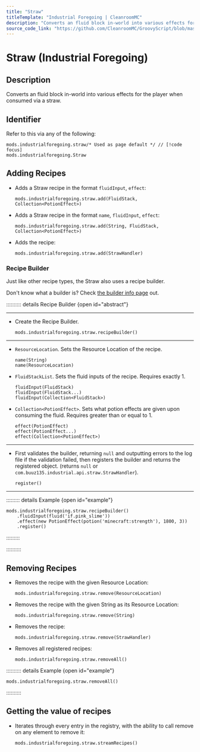 ```yaml
---
title: "Straw"
titleTemplate: "Industrial Foregoing | CleanroomMC"
description: "Converts an fluid block in-world into various effects for the player when consumed via a straw."
source_code_link: "https://github.com/CleanroomMC/GroovyScript/blob/master/src/main/java/com/cleanroommc/groovyscript/compat/mods/industrialforegoing/Straw.java"
---
```


# Straw (Industrial Foregoing)

## Description

Converts an fluid block in-world into various effects for the player when consumed via a straw.

## Identifier

Refer to this via any of the following:

```groovy:no-line-numbers {1}
mods.industrialforegoing.straw/* Used as page default */ // [!code focus]
mods.industrialforegoing.Straw
```


## Adding Recipes

- Adds a Straw recipe in the format `fluidInput`, `effect`:

    ```groovy:no-line-numbers
    mods.industrialforegoing.straw.add(FluidStack, Collection<PotionEffect>)
    ```

- Adds a Straw recipe in the format `name`, `fluidInput`, `effect`:

    ```groovy:no-line-numbers
    mods.industrialforegoing.straw.add(String, FluidStack, Collection<PotionEffect>)
    ```

- Adds the recipe:

    ```groovy:no-line-numbers
    mods.industrialforegoing.straw.add(StrawHandler)
    ```


### Recipe Builder

Just like other recipe types, the Straw also uses a recipe builder.

Don't know what a builder is? Check [the builder info page](../../getting_started/builder.md) out.

:::::::::: details Recipe Builder {open id="abstract"}

---

- Create the Recipe Builder.

    ```groovy:no-line-numbers
    mods.industrialforegoing.straw.recipeBuilder()
    ```

---

- `ResourceLocation`. Sets the Resource Location of the recipe.

    ```groovy:no-line-numbers
    name(String)
    name(ResourceLocation)
    ```

- `FluidStackList`. Sets the fluid inputs of the recipe. Requires exactly 1.

    ```groovy:no-line-numbers
    fluidInput(FluidStack)
    fluidInput(FluidStack...)
    fluidInput(Collection<FluidStack>)
    ```

- `Collection<PotionEffect>`. Sets what potion effects are given upon consuming the fluid. Requires greater than or equal to 1.

    ```groovy:no-line-numbers
    effect(PotionEffect)
    effect(PotionEffect...)
    effect(Collection<PotionEffect>)
    ```

---

- First validates the builder, returning `null` and outputting errors to the log file if the validation failed, then registers the builder and returns the registered object. (returns `null` or `com.buuz135.industrial.api.straw.StrawHandler`).

    ```groovy:no-line-numbers
    register()
    ```

---

::::::::: details Example {open id="example"}
```groovy:no-line-numbers
mods.industrialforegoing.straw.recipeBuilder()
    .fluidInput(fluid('if.pink_slime'))
    .effect(new PotionEffect(potion('minecraft:strength'), 1800, 3))
    .register()
```

:::::::::

::::::::::

## Removing Recipes

- Removes the recipe with the given Resource Location:

    ```groovy:no-line-numbers
    mods.industrialforegoing.straw.remove(ResourceLocation)
    ```

- Removes the recipe with the given String as its Resource Location:

    ```groovy:no-line-numbers
    mods.industrialforegoing.straw.remove(String)
    ```

- Removes the recipe:

    ```groovy:no-line-numbers
    mods.industrialforegoing.straw.remove(StrawHandler)
    ```

- Removes all registered recipes:

    ```groovy:no-line-numbers
    mods.industrialforegoing.straw.removeAll()
    ```

:::::::::: details Example {open id="example"}
```groovy:no-line-numbers
mods.industrialforegoing.straw.removeAll()
```

::::::::::

## Getting the value of recipes

- Iterates through every entry in the registry, with the ability to call remove on any element to remove it:

    ```groovy:no-line-numbers
    mods.industrialforegoing.straw.streamRecipes()
    ```
